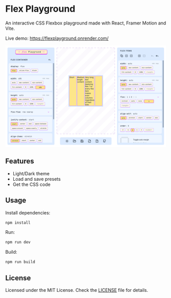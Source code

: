 # Flex Playground

An interactive CSS Flexbox playground made with React, Framer Motion and Vite.

Live demo: https://flexplayground.onrender.com/

[![Screen capture](./readme/flexplayground.png)](https://flexplayground.onrender.com/)

## Features

- Light/Dark theme
- Load and save presets
- Get the CSS code

## Usage

Install dependencies:

```bash
npm install
```

Run:

```bash
npm run dev
```

Build:

```bash
npm run build
```

## License

Licensed under the MIT License. Check the [LICENSE](./LICENSE.md) file for details.

